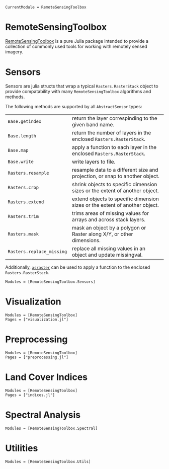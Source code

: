 ```@meta
CurrentModule = RemoteSensingToolbox
```

# RemoteSensingToolbox

[RemoteSensingToolbox](https://github.com/JoshuaBillson/RemoteSensingToolbox.jl) is a pure Julia package intended to provide a collection of commonly used tools for working with remotely sensed imagery.

# Sensors

Sensors are julia structs that wrap a typical `Rasters.RasterStack` object to provide compatability with many `RemoteSensingToolbox` algorithms and methods.

The following methods are supported by all `AbstractSensor` types:

|                           |                                                                              |
| :------------------------ | :--------------------------------------------------------------------------- |
| `Base.getindex`           | return the layer correspinding to the given band name.                       |
| `Base.length`             | return the number of layers in the enclosed `Rasters.RasterStack`.           |
| `Base.map`                | apply a function to each layer in the enclosed `Rasters.RasterStack`.        |
| `Base.write`              | write layers to file.                                                        |
| `Rasters.resample`        | resample data to a different size and projection, or snap to another object. |
| `Rasters.crop`            | shrink objects to specific dimension sizes or the extent of another object.  |
| `Rasters.extend`          | extend objects to specific dimension sizes or the extent of another object.  |
| `Rasters.trim`            | trims areas of missing values for arrays and across stack layers.            |
| `Rasters.mask`            | mask an object by a polygon or Raster along X/Y, or other dimensions.        |
| `Rasters.replace_missing` | replace all missing values in an object and update missingval.               |

Additionally, [`asraster`](@ref) can be used to apply a function to the enclosed `Rasters.RasterStack`.

```@autodocs
Modules = [RemoteSensingToolbox.Sensors]
```

# Visualization

```@autodocs
Modules = [RemoteSensingToolbox]
Pages = ["visualization.jl"]
```

# Preprocessing

```@autodocs
Modules = [RemoteSensingToolbox]
Pages = ["preprocessing.jl"]
```

# Land Cover Indices

```@autodocs
Modules = [RemoteSensingToolbox]
Pages = ["indices.jl"]
```

# Spectral Analysis

```@autodocs
Modules = [RemoteSensingToolbox.Spectral]
```

# Utilities

```@autodocs
Modules = [RemoteSensingToolbox.Utils]
```